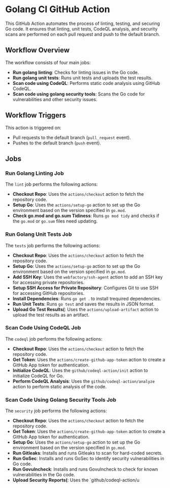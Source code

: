 # Golang CI GitHub Action

This GitHub Action automates the process of linting, testing, and securing Go code. It ensures that linting, unit tests, CodeQL analysis, and security scans are performed on each pull request and push to the default branch.

## Workflow Overview

The workflow consists of four main jobs:

- **Run golang linting**: Checks for linting issues in the Go code.
- **Run golang unit tests**: Runs unit tests and uploads the test results.
- **Scan code using CodeQL**: Performs static code analysis using GitHub CodeQL.
- **Scan code using golang security tools**: Scans the Go code for vulnerabilities and other security issues.

## Workflow Triggers

This action is triggered on:

- Pull requests to the default branch (`pull_request` event).
- Pushes to the default branch (`push` event).

## Jobs

### Run Golang Linting Job

The `lint` job performs the following actions:

- **Checkout Repo**: Uses the `actions/checkout` action to fetch the repository code.
- **Setup Go**: Uses the `actions/setup-go` action to set up the Go environment based on the version specified in `go.mod`.
- **Check go.mod and go.sum Tidiness**: Runs `go mod tidy` and checks if the `go.mod` or `go.sum` files need updating.

### Run Golang Unit Tests Job

The `tests` job performs the following actions:

- **Checkout Repo**: Uses the `actions/checkout` action to fetch the repository code.
- **Setup Go**: Uses the `actions/setup-go` action to set up the Go environment based on the version specified in `go.mod`.
- **Add SSH Key**: Uses the `webfactory/ssh-agent` action to add an SSH key for accessing private repositories.
- **Setup SSH Access for Private Repository**: Configures Git to use SSH for accessing GitHub repositories.
- **Install Dependencies**: Runs `go get `. to install trequired dependencies.
- **Run Unit Tests**: Runs `go test` and saves the results in JSON format.
- **Upload Go Test Results(**: Uses the `actions/upload-artifact` action to upload the test results as an artifact.

### Scan Code Using CodeQL Job

The `codeql` job performs the following actions:

- **Checkout Repo**: Uses the `actions/checkout` action to fetch the repository code.
- **Get Token**: Uses the `actions/create-github-app-token` action to create a GitHub App token for authentication.
- **Initialize CodeQL**: Uses the `github/codeql-action/init` action to initialize CodeQL for Go.
- **Perform CodeQL Analysis**: Uses the `github/codeql-action/analyze` action to perform static analysis of the code.

### Scan Code Using Golang Security Tools Job

The `security` job performs the following actions:

- **Checkout Repo**: Uses the `actions/checkout` action to fetch the repository code.
- **Get Token**: Uses the `actions/create-github-app-token` action to create a GitHub App token for authentication.
- **Setup Go**: Uses the `actions/setup-go` action to set up the Go environment based on the version specified in `go.mod`.
- **Run Gitleaks**: Installs and runs Gitleaks to scan for hard-coded secrets.
- **Run GoSec**: Installs and runs GoSec to identify security vulnerabilities in Go code.
- **Run Govulncheck**: Installs and runs Govulncheck to check for known vulnerabilities in the Go code.
- **Upload Security Reports(**: Uses the `github/codeql-action/u
